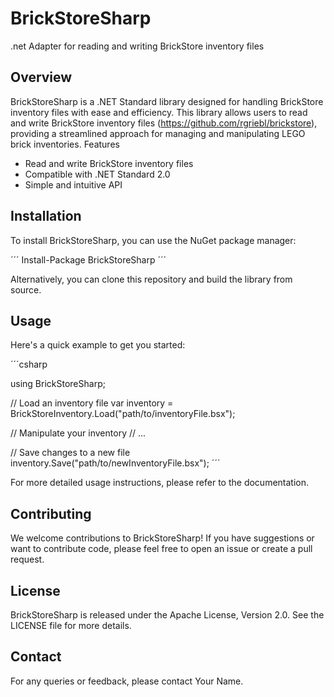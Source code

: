 # BrickStoreSharp
.net Adapter for reading and writing BrickStore inventory files

## Overview
BrickStoreSharp is a .NET Standard library designed for handling BrickStore inventory files with ease and efficiency. This library allows users to read and write BrickStore inventory files (https://github.com/rgriebl/brickstore), providing a streamlined approach for managing and manipulating LEGO brick inventories.
Features

* Read and write BrickStore inventory files
* Compatible with .NET Standard 2.0
* Simple and intuitive API

## Installation

To install BrickStoreSharp, you can use the NuGet package manager:


´´´
Install-Package BrickStoreSharp
´´´

Alternatively, you can clone this repository and build the library from source.

## Usage

Here's a quick example to get you started:

´´´csharp

using BrickStoreSharp;

// Load an inventory file
var inventory = BrickStoreInventory.Load("path/to/inventoryFile.bsx");

// Manipulate your inventory
// ...

// Save changes to a new file
inventory.Save("path/to/newInventoryFile.bsx");
´´´

For more detailed usage instructions, please refer to the documentation.

## Contributing
We welcome contributions to BrickStoreSharp! If you have suggestions or want to contribute code, please feel free to open an issue or create a pull request.

## License
BrickStoreSharp is released under the Apache License, Version 2.0. See the LICENSE file for more details.

## Contact
For any queries or feedback, please contact Your Name.
